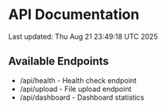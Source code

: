 # API Documentation

Last updated: Thu Aug 21 23:49:18 UTC 2025

## Available Endpoints
- /api/health - Health check endpoint
- /api/upload - File upload endpoint
- /api/dashboard - Dashboard statistics
